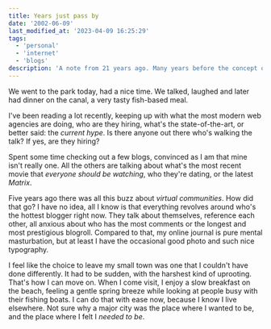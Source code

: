 ```yaml
---
title: Years just pass by
date: '2002-06-09'
last_modified_at: '2023-04-09 16:25:29'
tags:
  - 'personal'
  - 'internet'
  - 'blogs'
description: 'A note from 21 years ago. Many years before the concept of influencer arised, this is proof that centralised social media merely exploited a pre-existing human weakness.'
---
```

We went to the park today, had a nice time. We talked, laughed and later had dinner on the canal, a very tasty fish-based meal.

I've been reading a lot recently, keeping up with what the most modern web agencies are doing, who are they hiring, what's the state-of-the-art, or better said: the _current hype_. Is there anyone out there who's walking the talk? If yes, are they hiring? 

Spent some time checking out a few blogs, convinced as I am that mine isn't really one. All the others are talking about what's the most recent movie that *everyone should be watching*, who they're dating, or the latest *Matrix*.

Five years ago there was all this buzz about *virtual communities*. How did that go? I have no idea, all I know is that everything revolves around who's the hottest blogger right now. They talk about themselves, reference each other, all anxious about who has the most comments or the longest and most prestigious blogroll. Compared to that, my online journal is pure mental masturbation, but at least I have the occasional good photo and such nice typography.

I feel like the choice to leave my small town was one that I couldn't have done differently. It had to be sudden, with the harshest kind of uprooting. That's how I can move on. When I come visit, I enjoy a slow breakfast on the beach, feeling a gentle spring breeze while looking at people busy with their fishing boats. I can do that with ease now, because I know I live elsewhere. Not sure why a major city was the place where I wanted to be, and the place where I felt I *needed to be*.